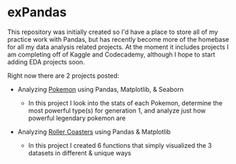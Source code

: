 # exPandas


This repository was initially created so I'd have a place to store all of my practice work with Pandas, but has recently become more of the homebase for all my data analysis related projects. At the moment it includes projects I am completing off of Kaggle and Codecademy, although I hope to start adding EDA projects soon. 


Right now there are 2 projects posted:
* Analyzing [Pokemon](https://github.com/omcevoy/exPandas/tree/master/pokemon) using Pandas, Matplotlib, & Seaborn
  * In this project I look into the stats of each Pokemon, determine the most powerful type(s) for generation 1, and analyze just how powerful legendary pokemon are
  
* Analyzing [Roller Coasters](https://github.com/omcevoy/exPandas/tree/master/rollercoaster) using Pandas & Matplotlib
  * In this project I created 6 functions that simply visualized the 3 datasets in different & unique ways
